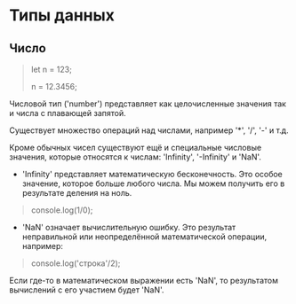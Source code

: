 # Типы данных
## Число
>let n = 123;
>
>n = 12.3456;

Числовой тип ('number') представляет как целочисленные значения так и числа с плавающей запятой.

Существует множество операций над числами, например '*', '/', '-' и т.д.


Кроме обычных чисел существуют ещё и специальные числовые значения, которые относятся к числам: 'Infinity', '-Infinity' и 'NaN'.

* 'Infinity' представляет математическую бесконечность. Это особое значение, которое больше любого числа.
Мы можем получить его в результате деления на ноль.
>console.log(1/0);
* 'NaN' означает вычислительную ошибку. Это результат неправильной или неопределённой математической операции, например:
>console.log('строка'/2);

Если где-то в математическом выражении есть 'NaN', то результатом вычислений с его участием будет 'NaN'.
